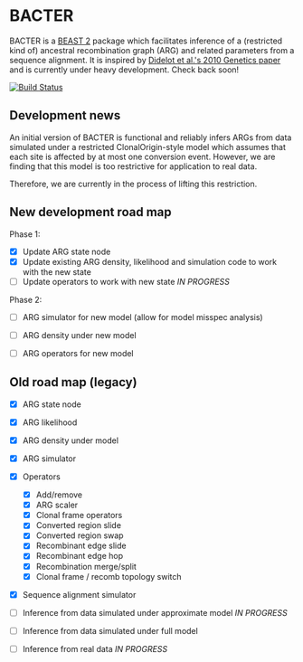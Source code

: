 BACTER
======

BACTER is a [BEAST 2](http://beast2.org) package which facilitates
inference of a (restricted kind of) ancestral recombination graph
(ARG) and related parameters from a sequence alignment.  It is
inspired by
[Didelot et al.'s 2010 Genetics paper](http://www.genetics.org/content/186/4/1435)
and is currently under heavy development.  Check back soon!

[![Build Status](https://travis-ci.org/CompEvol/BACTER.svg?branch=master)](https://travis-ci.org/CompEvol/BACTER)

Development news
----------------

An initial version of BACTER is functional and reliably infers ARGs from
data simulated under a restricted ClonalOrigin-style model which assumes
that each site is affected by at most one conversion event.  However, we
are finding that this model is too restrictive for application to real data.

Therefore, we are currently in the process of lifting this restriction.


New development road map
------------------------

Phase 1:
- [x] Update ARG state node
- [x] Update existing ARG density, likelihood and simulation code to
       work with the new state
- [ ] Update operators to work with new state *IN PROGRESS*

Phase 2:
- [ ] ARG simulator for new model (allow for model misspec analysis)
- [ ] ARG density under new model
- [ ] ARG operators for new model


Old road map (legacy)
---------------------

- [x] ARG state node
- [x] ARG likelihood
- [x] ARG density under model
- [x] ARG simulator

- [x] Operators

  - [x] Add/remove
  - [x] ARG scaler
  - [x] Clonal frame operators
  - [x] Converted region slide
  - [x] Converted region swap
  - [x] Recombinant edge slide
  - [x] Recombinant edge hop
  - [x] Recombination merge/split
  - [x] Clonal frame / recomb topology switch

- [x] Sequence alignment simulator
- [ ] Inference from data simulated under approximate model *IN PROGRESS*
- [ ] Inference from data simulated under full model
- [ ] Inference from real data *IN PROGRESS*
